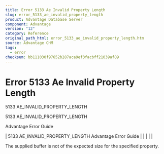```yaml
---
title: Error 5133 Ae Invalid Property Length
slug: error_5133_ae_invalid_property_length
product: Advantage Database Server
component: Advantage
version: "12"
category: Reference
original_path_html: error_5133_ae_invalid_property_length.htm
source: Advantage CHM
tags:
  - error
checksum: bb111030f97652b287aca9ef3facbff21039af89
---
```


# Error 5133 Ae Invalid Property Length

5133 AE\_INVALID\_PROPERTY\_LENGTH

5133 AE\_INVALID\_PROPERTY\_LENGTH

Advantage Error Guide

| 5133 AE\_INVALID\_PROPERTY\_LENGTH  Advantage Error Guide |  |  |  |  |

The supplied buffer is not of the expected size for the specified property.
